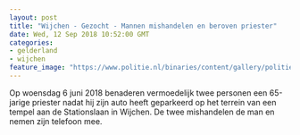 ```yaml
---
layout: post
title: "Wijchen - Gezocht - Mannen mishandelen en beroven priester"
date: Wed, 12 Sep 2018 10:52:00 GMT
categories: 
- gelderland 
- wijchen 
feature_image: "https://www.politie.nl/binaries/content/gallery/politie/gezocht/verdachten/2018/september/02-on/2018248057-1.jpg"
---
```


Op woensdag 6 juni 2018 benaderen vermoedelijk twee personen een 65-jarige priester nadat hij zijn auto heeft geparkeerd op het terrein van een tempel aan de Stationslaan in Wijchen.  De twee mishandelen de man en nemen zijn telefoon mee.
